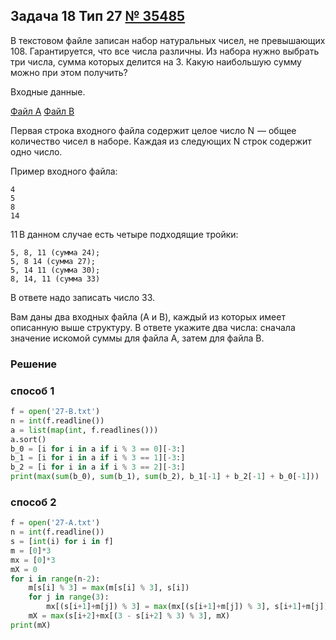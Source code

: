 
## Задача 18 Тип 27 [№ 35485](https://inf-ege.sdamgia.ru/problem?id=35485)

В текстовом файле записан набор натуральных чисел, не превышающих 108. Гарантируется, что все числа различны. Из набора нужно выбрать три числа, сумма которых делится на 3. Какую наибольшую сумму можно при этом получить?

Входные данные.

[Файл A](https://inf-ege.sdamgia.ru/get_file?id=83829)
[Файл B](https://inf-ege.sdamgia.ru/get_file?id=83830)

Первая строка входного файла содержит целое число N  — общее количество чисел в наборе. Каждая из следующих N строк содержит одно число.

Пример входного файла:
```
4
5
8
14
```
11 В данном случае есть четыре подходящие тройки:
```
5, 8, 11 (сумма 24);
5, 8 14 (сумма 27);
5, 14 11 (сумма 30);
8, 14, 11 (сумма 33)
```
В ответе надо записать число 33.

Вам даны два входных файла (A и B), каждый из которых имеет описанную выше структуру. В ответе укажите два числа: сначала значение искомой суммы для файла A, затем для файла B.


### Решение

### способ 1

```python
f = open('27-B.txt')
n = int(f.readline())
a = list(map(int, f.readlines()))
a.sort()
b_0 = [i for i in a if i % 3 == 0][-3:]
b_1 = [i for i in a if i % 3 == 1][-3:]
b_2 = [i for i in a if i % 3 == 2][-3:]
print(max(sum(b_0), sum(b_1), sum(b_2), b_1[-1] + b_2[-1] + b_0[-1]))
```


### способ 2

```python
f = open('27-A.txt')
n = int(f.readline())
s = [int(i) for i in f]
m = [0]*3
mx = [0]*3
mX = 0
for i in range(n-2):
    m[s[i] % 3] = max(m[s[i] % 3], s[i])
    for j in range(3):
        mx[(s[i+1]+m[j]) % 3] = max(mx[(s[i+1]+m[j]) % 3], s[i+1]+m[j])
    mX = max(s[i+2]+mx[(3 - s[i+2] % 3) % 3], mX)
print(mX)
```